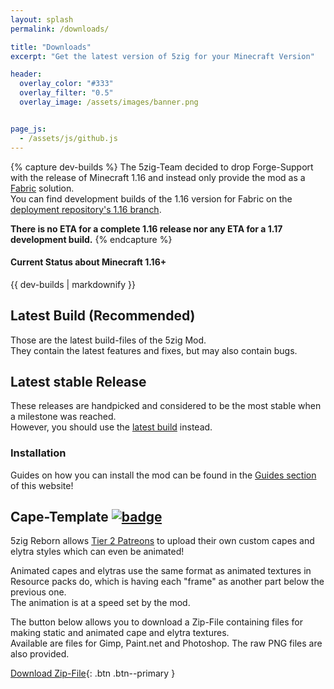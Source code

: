 ```yaml
---
layout: splash
permalink: /downloads/

title: "Downloads"
excerpt: "Get the latest version of 5zig for your Minecraft Version"

header:
  overlay_color: "#333"
  overlay_filter: "0.5"
  overlay_image: /assets/images/banner.png


page_js:
  - /assets/js/github.js
---
```


{% capture dev-builds %}
The 5zig-Team decided to drop Forge-Support with the release of Minecraft 1.16 and instead only provide the mod as a [Fabric](https://fabricmc.net) solution.  
You can find development builds of the 1.16 version for Fabric on the [deployment repository's 1.16 branch](https://github.com/5zig-reborn/deployments/tree/1.16).

**There is no ETA for a complete 1.16 release nor any ETA for a 1.17 development build.**
{% endcapture %}

<div class="notice--warning">
  <h4 class="no_toc"><i class="fas fa-info-circle"></i> Current Status about Minecraft 1.16+</h4>  
  {{ dev-builds | markdownify }}
</div>

## Latest Build (Recommended)
Those are the latest build-files of the 5zig Mod.  
They contain the latest features and fixes, but may also contain bugs.

<div id="downloads"></div>

## Latest stable Release
These releases are handpicked and considered to be the most stable when a milestone was reached.  
However, you should use the [latest build](#latest-build-recommended) instead.

<h4 id="stable-name"></h4>

<div id="stable-changelog"></div>
<div id="stable-downloads"></div>

### Installation
Guides on how you can install the mod can be found in the [Guides section](/guides/) of this website!

## Cape-Template <a href="https://patreon.com/5zig" target="_blank" rel="nofollow noopener noreferrer"><img alt="badge" src="https://img.shields.io/badge/Donator%20Reward-FF424D?logo=patreon&logoColor=white&style=for-the-badge"></a>
5zig Reborn allows [Tier 2 Patreons](https://patreon.com/5zig) to upload their own custom capes and elytra styles which can even be animated!

Animated capes and elytras use the same format as animated textures in Resource packs do, which is having each "frame" as another part below the previous one.  
The animation is at a speed set by the mod.

The button below allows you to download a Zip-File containing files for making static and animated cape and elytra textures.  
Available are files for Gimp, Paint.net and Photoshop. The raw PNG files are also provided.

[<i class='fas fa-download'></i> Download Zip-File](/assets/download/5zig-Reborn-Cape-Templates.zip){: .btn .btn--primary }
